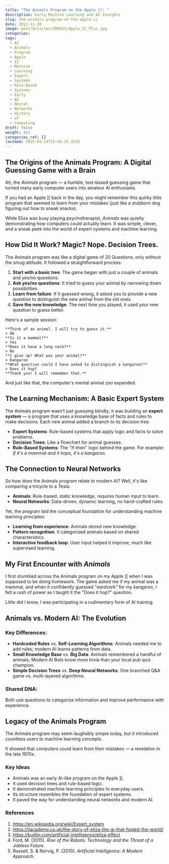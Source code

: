 ```yaml
---
title: "The Animals Program on the Apple ][: "
description: Early Machine Learning and AI Insights
slug: the-animals-program-on-the-apple-ii
date: 2012-11-30
image: post/Articles/IMAGES/Apple_II_Plus.jpg
categories: 
tags:
  - AI
  - Animals
  - Program
  - Apple
  - II
  - Machine
  - Learning
  - Expert
  - Systems
  - Rule-Based
  - Systems
  - Early
  - AI
  - Neural
  - Networks
  - History
  - of
  - Computing
draft: false
weight: 421
categories_ref: []
lastmod: 2025-03-14T15:45:25.263Z
---
```

## The Origins of the Animals Program: A Digital Guessing Game with a Brain

Ah, the *Animals* program — a humble, text-based guessing game that turned many early computer users into amateur AI enthusiasts.

If you had an Apple ]\[ back in the day, you might remember this quirky little program that seemed to learn from your mistakes (just like a stubborn dog figuring out how to sneak snacks).

While Eliza was busy playing psychotherapist, *Animals* was quietly demonstrating how computers could actually learn. It was simple, clever, and a sneak peek into the world of expert systems and machine learning.

## How Did It Work? Magic? Nope. Decision Trees.

The Animals program was like a digital game of 20 Questions, only without the smug attitude. It followed a straightforward process:

1. **Start with a basic tree**: The game began with just a couple of animals and yes/no questions.
2. **Ask yes/no questions**: It tried to guess your animal by narrowing down possibilities.
3. **Learn from failure**: If it guessed wrong, it asked you to provide a new question to distinguish the new animal from the old ones.
4. **Save the new knowledge**: The next time you played, it used your new question to guess better.

Here's a sample session:

```plaintext
**Think of an animal. I will try to guess it.**
> OK
**Is it a mammal?**
> Yes
**Does it have a long neck?**
> No
**I give up! What was your animal?**
> Kangaroo
**What question could I have asked to distinguish a kangaroo?**
> Does it hop?
**Thank you! I will remember that.**
```

And just like that, the computer's mental animal zoo expanded.

## The Learning Mechanism: A Basic Expert System

The Animals program wasn’t just guessing blindly; it was building an **expert system** — a program that uses a knowledge base of facts and rules to make decisions. Each new animal added a branch to its decision tree.

* **Expert Systems**: Rule-based systems that apply logic and facts to solve problems.
* **Decision Trees**: Like a flowchart for animal guesses.
* **Rule-Based Systems**: The "if-then" logic behind the game. For example: *If it's a mammal and it hops, it's a kangaroo.*

## The Connection to Neural Networks

So how does the Animals program relate to modern AI? Well, it's like comparing a tricycle to a Tesla:

* **Animals**: Rule-based, static knowledge, requires human input to learn.
* **Neural Networks**: Data-driven, dynamic learning, no hand-crafted rules.

Yet, the program laid the conceptual foundation for understanding machine learning principles:

* **Learning from experience**: Animals stored new knowledge.
* **Pattern recognition**: It categorized animals based on shared characteristics.
* **Interactive feedback loop**: User input helped it improve, much like supervised learning.

## My First Encounter with *Animals*

I first stumbled across the Animals program on my Apple ]\[ when I was supposed to be doing homework. The game asked me if my animal was a mammal, and when it confidently guessed *"aardvark"* for my kangaroo, I felt a rush of power as I taught it the "Does it hop?" question.

Little did I know, I was participating in a rudimentary form of AI training.

## Animals vs. Modern AI: The Evolution

### Key Differences:

* **Hardcoded Rules** vs. **Self-Learning Algorithms**: Animals needed me to add rules; modern AI learns patterns from data.
* **Small Knowledge Base** vs. **Big Data**: Animals remembered a handful of animals; Modern AI Bots know more trivia than your local pub quiz champion.
* **Simple Decision Trees** vs. **Deep Neural Networks**: One branched Q\&A game vs. multi-layered algorithms.

### Shared DNA:

Both use questions to categorize information and improve performance with experience.

## Legacy of the Animals Program

The Animals program may seem laughably simple today, but it introduced countless users to machine learning concepts.

It showed that computers could learn from their mistakes — a revelation in the late 1970s.

### Key Ideas

* Animals was an early AI-like program on the Apple ]\[.
* It used decision trees and rule-based logic.
* It demonstrated machine learning principles to everyday users.
* Its structure resembles the foundation of expert systems.
* It paved the way for understanding neural networks and modern AI.

### References

1. <https://en.wikipedia.org/wiki/Expert_system>
2. <https://liacademy.co.uk/the-story-of-eliza-the-ai-that-fooled-the-world/>
3. <https://builtin.com/artificial-intelligence/eliza-effect>
4. Ford, M. (2015). *Rise of the Robots: Technology and the Threat of a Jobless Future*.
5. Russell, S. & Norvig, P. (2010). *Artificial Intelligence: A Modern Approach*.
